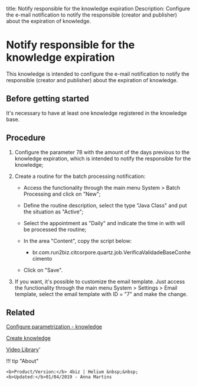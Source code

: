 title: Notify responsible for the knowledge expiration
Description: Configure the e-mail notification to notify the responsible (creator and publisher) about the expiration of knowledge.
# Notify responsible for the knowledge expiration

This knowledge is intended to configure the e-mail notification to notify the
responsible (creator and publisher) about the expiration of knowledge.

Before getting started
--------------------------

It's necessary to have at least one knowledge registered in the knowledge base.

Procedure
-------------

1.  Configure the parameter 78 with the amount of the days previous to the
    knowledge expiration, which is intended to notify the responsible for the
    knowledge;

2.  Create a routine for the batch processing notification:

    -   Access the functionality through the main menu System \> Batch
        Processing and click on "New";

    -   Define the routine description, select the type "Java Class" and put the
        situation as "Active";

    -   Select the appointment as "Daily" and indicate the time in with will be
        processed the routine;

    -   In the area "Content", copy the script below:

        -   br.com.run2biz.citcorpore.quartz.job.VerificaValidadeBaseConhecimento

    -   Click on "Save".

3.  If you want, it's possible to customize the email template. Just access the
    functionality through the main menu System \> Settings \> Email template,
    select the email template with ID = "7" and make the change.

Related
-------

[Configure parametrization - knowledge](/en-us/4biz-helium/platform-administration/parameters-list/configure-parametrization-knowledge.html)

[Create knowledge](/en-us/4biz-helium/processes/knowledge/use/create-knowledge.html)


<i class='fa fa-youtube-play  fa-2x' style='color:#97ce17;vertical-align: middle;'> </i> [Video Library](https://www.youtube.com/playlist?list=PLB5qK2uzf2ROOaL7DsS86sLx4ilNgruEc)'

!!! tip "About"

    <b>Product/Version:</b> 4biz | Helium &nbsp;&nbsp;
    <b>Updated:</b>01/04/2019 - Anna Martins
